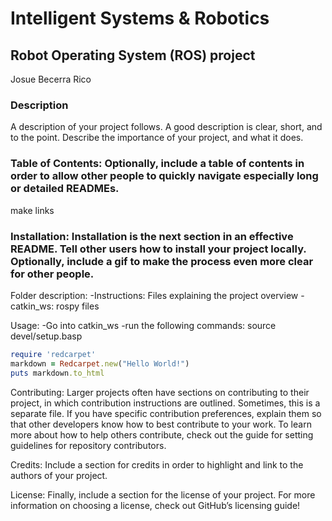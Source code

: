# Intelligent Systems & Robotics
## Robot Operating System (ROS) project
Josue Becerra Rico

### Description
A description of your project follows. A good description is clear, short, and to the point. Describe the importance of your project, and what it does.

### Table of Contents: Optionally, include a table of contents in order to allow other people to quickly navigate especially long or detailed READMEs.
make links

### Installation: Installation is the next section in an effective README. Tell other users how to install your project locally. Optionally, include a gif to make the process even more clear for other people.
Folder description: 
-Instructions: Files explaining the project overview
-catkin_ws: rospy files

Usage: 
 -Go into catkin_ws
 -run the following commands:
     source devel/setup.basp
```ruby
require 'redcarpet'
markdown = Redcarpet.new("Hello World!")
puts markdown.to_html
```

Contributing: Larger projects often have sections on contributing to their project, in which contribution instructions are outlined. Sometimes, this is a separate file. If you have specific contribution preferences, explain them so that other developers know how to best contribute to your work. To learn more about how to help others contribute, check out the guide for setting guidelines for repository contributors.

Credits: Include a section for credits in order to highlight and link to the authors of your project.

License: Finally, include a section for the license of your project. For more information on choosing a license, check out GitHub’s licensing guide!
